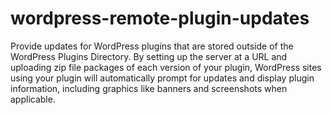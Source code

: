 # wordpress-remote-plugin-updates
Provide updates for WordPress plugins that are stored outside of the WordPress Plugins Directory.  By setting up the server at a URL and uploading zip file packages of each version of your plugin, WordPress sites using your plugin will automatically prompt for updates and display plugin information, including graphics like banners and screenshots when applicable.
